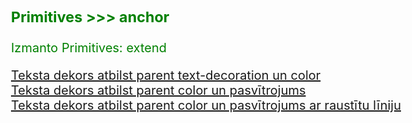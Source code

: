 ### Primitives >>> anchor

Izmanto Primitives:
extend

<html>
<style>
  body{
    font-size: 20px;
    color: green;
  }
</style>

<a class="anchor" href="#">Teksta dekors atbilst parent text-decoration un color</a>
<br>
<a class="anchor_underline" href="#">Teksta dekors atbilst parent color un pasvītrojums</a>
<br>
<a class="anchor_underline_dash" href="#">Teksta dekors atbilst parent color un pasvītrojums ar raustītu līniju</a>

</html>
